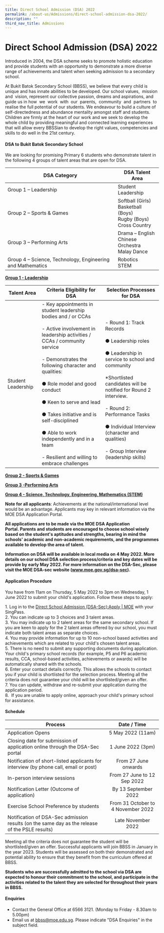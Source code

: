 ```yaml
---
title: Direct School Admission (DSA) 2022
permalink: /about-us/Admissions/direct-school-admission-dsa-2022/
description: ""
third_nav_title: Admissions
---
```

# Direct School Admission (DSA) 2022

Introduced in 2004, the DSA scheme seeks to promote holistic education and provide students with an opportunity to demonstrate a more diverse range of achievements and talent when seeking admission to a secondary school.

At Bukit Batok Secondary School (BBSS), we believe that every child is unique and has innate abilities to be developed. Our school values,  mission  and  vision, represent our collective passion, dreams and aspirations, and guide us in how  we  work  with  our  parents,  community  and  partners  to realise the full potential of our students. We endeavour to build a culture of self-directedness and abundance mentality amongst staff and students. Children are firmly at the heart of our work and we seek to develop the whole child by providing meaningful and connected learning experiences that will allow every BBSSian to develop the right values, competencies and skills to do well in the 21st century.

#### **DSA to Bukit Batok Secondary School**

We are looking for promising Primary 6 students who demonstrate talent in the following 4 groups of talent areas that are open for DSA.

| DSA Category                                               | DSA Talent Area                                                        |
|------------------------------------------------------------|------------------------------------------------------------------------|
| Group 1 – Leadership                                       | Student Leadership                                                     |
| Group 2 – Sports & Games                                   | Softball (Girls)<br>Basketball (Boys)<br>Rugby (Boys)<br>Cross Country |
| Group 3 – Performing Arts                                  | Drama – English<br>Chinese Orchestra<br>Malay Dance                    |
| Group 4 – Science, Technology, Engineering and Mathematics | Robotics<br>STEM                                                       |

<b><u>Group 1 - Leadership</u></b>

|     Talent Area    |        Criteria Eligibility for DSA    |          Selection Processes for DSA          |
|---------|----------------|--------------|
| Student Leadership | -          Key appointments in student leadership bodies and / or CCAs<br><br>-          Active involvement in leadership activities / CCAs / community service<br><br>-          Demonstrates the following character and qualities:<br><br>●      Role model and good conduct<br><br>●      Keen to serve and lead<br><br>●      Takes initiative and is self-disciplined<br><br>●      Able to work independently and in a team<br><br>-        Resilient and willing to embrace challenges | <br><br>-          Round 1: Track Records<br><br>●      Leadership roles<br><br>●      Leadership in service to school and community<br><br>\*Shortlisted candidates will be notified for Round 2 interview.<br><br>-       Round 2: Performance Tasks<br><br>●      Individual Interview (character and qualities)<br><br>-       Group Interview (leadership skills) |

<b><u>Group 2 - Sports & Games</u></b>

<b><u>Group 3 -Performing Arts</u></b>

<b><u>Group 4 - Science, Technology, Engineering, Mathematics (STEM)</u></b>


**Note for all applicants**: Achievements at the national/international level would be an advantage. Applicants may key in relevant information via the MOE DSA Application Portal.  

**All applications are to be made via the MOE DSA Application Portal. Parents and students are encouraged to choose school wisely based on the student's aptitudes and strengths, bearing in mind the schools' academic and non-academic requirements, and the programmes available to develop the area of talent.**

**Information on DSA will be available in local media on 4 May 2022. More details on our school DSA selection process/criteria and key dates will be provide by early May 2022. For more information on the DSA-Sec, please visit the MOE DSA-sec website (<a href="http://www.moe.gov.sg/dsa-sec" target="_blank">www.moe.gov.sg/dsa-sec</a>).**

#### **Application Procedure** 

You have from 11am on Thursday, 5 May 2022 to 3pm on Wednesday, 1 June 2022 to submit your child's application. Follow these steps to apply:

1\.  Log in to the <a href="https://www.moe.gov.sg/secondary/dsa/application?pt=Mainstream%20primary%20school" target="_blank">Direct School Admission (DSA-Sec):Apply | MOE</a> with your SingPass.  
2\.  You can indicate up to 3 choices and 3 talent areas.  
3\.  You may indicate up to 2 talent areas for the same secondary school. If you are keen to apply for the 2 talent areas offered by our school, you must indicate both talent areas as separate choices.  
4\.  You may provide information for up to 10 non-school based activities and achievements which are related to your child's chosen talent areas.  
5\.  There is no need to submit any supporting documents during application. Your child's primary school records (for example, P5 and P6 academic results, CCA, school-based activities, achievements or awards) will be automatically shared with the schools.  
6\.  Enter your contact details correctly. This allows the schools to contact you if your child is shortlisted for the selection process. Meeting all the criteria does not guarantee your child will be shortlisted/given an offer.  
7\.  You can update, withdraw and re-submit your application during the application period.  
8\.   If you are unable to apply online, approach your child's primary school for assistance.

#### Schedule

| Process                                                                                        |             Date / Time            |
|------------------------------------------------------------------------------------------------|:----------------------------------:|
| Application Opens                                                                              |          5 May 2022 (11am)         |
| Closing date for submission of application online through the DSA-Sec portal                   |          1 June 2022 (3pm)         |
| Notification of short-listed applicants for interview (by phone call, email or post)           |        From 27 June onwards        |
| In-person interview sessions                                                                   |     From 27 June to 12 Sep 2022    |
| Notification Letter (Outcome of application)                                                   |        By 13 September 2022        |
| Exercise School Preference by students                                                         | From 31 October to 4 November 2022 |
| Notification of DSA-Sec admission results (on the same day as the release of the PSLE results) |         Late November 2022         |

Meeting all the criteria does not guarantee the student will be shortlisted/given an offer. Successful applicants will join BBSS in January in the year 2023. Students will be assessed on both their demonstrated and potential ability to ensure that they benefit from the curriculum offered at BBSS.

**Students who are successfully admitted to the school via DSA are expected to honour their commitment to the school, and participate in the activities related to the talent they are selected for throughout their years in BBSS.**

#### Enquiries

* Contact the General Office at 6566 3121. (Monday to Friday - 8.30am to 5.00pm)
* Email us at [bbss@moe.edu.sg](mailto:bbss@moe.edu.sg%20). Please indicate "DSA Enquiries" in the subject field.